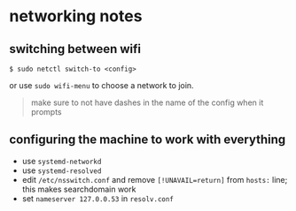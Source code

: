 # networking notes

## switching between wifi

```console
$ sudo netctl switch-to <config>
```

or use `sudo wifi-menu` to choose a network to join.

> make sure to not have dashes in the name of the config when it prompts

## configuring the machine to work with everything

* use `systemd-networkd`
* use `systemd-resolved`
* edit `/etc/nsswitch.conf` and remove `[!UNAVAIL=return]` from `hosts:` line; this makes searchdomain work
* set `nameserver 127.0.0.53` in `resolv.conf`

